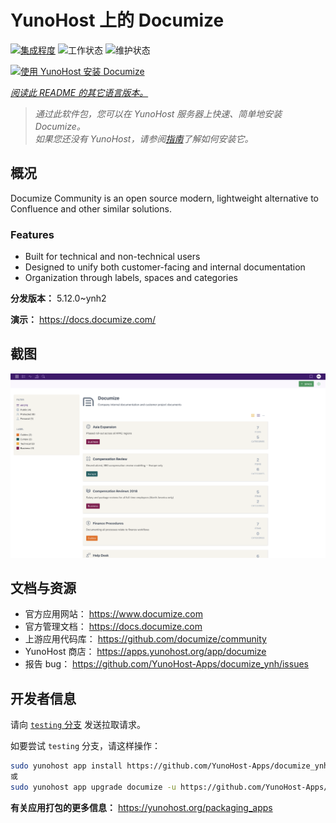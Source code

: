 <!--
注意：此 README 由 <https://github.com/YunoHost/apps/tree/master/tools/readme_generator> 自动生成
请勿手动编辑。
-->

# YunoHost 上的 Documize

[![集成程度](https://dash.yunohost.org/integration/documize.svg)](https://ci-apps.yunohost.org/ci/apps/documize/) ![工作状态](https://ci-apps.yunohost.org/ci/badges/documize.status.svg) ![维护状态](https://ci-apps.yunohost.org/ci/badges/documize.maintain.svg)

[![使用 YunoHost 安装 Documize](https://install-app.yunohost.org/install-with-yunohost.svg)](https://install-app.yunohost.org/?app=documize)

*[阅读此 README 的其它语言版本。](./ALL_README.md)*

> *通过此软件包，您可以在 YunoHost 服务器上快速、简单地安装 Documize。*  
> *如果您还没有 YunoHost，请参阅[指南](https://yunohost.org/install)了解如何安装它。*

## 概况

Documize Community is an open source modern, lightweight alternative to Confluence and other similar solutions.

### Features

- Built for technical and non-technical users
- Designed to unify both customer-facing and internal documentation
- Organization through labels, spaces and categories

**分发版本：** 5.12.0~ynh2

**演示：** <https://docs.documize.com/>

## 截图

![Documize 的截图](./doc/screenshots/screenshot.png)

## 文档与资源

- 官方应用网站： <https://www.documize.com>
- 官方管理文档： <https://docs.documize.com>
- 上游应用代码库： <https://github.com/documize/community>
- YunoHost 商店： <https://apps.yunohost.org/app/documize>
- 报告 bug： <https://github.com/YunoHost-Apps/documize_ynh/issues>

## 开发者信息

请向 [`testing` 分支](https://github.com/YunoHost-Apps/documize_ynh/tree/testing) 发送拉取请求。

如要尝试 `testing` 分支，请这样操作：

```bash
sudo yunohost app install https://github.com/YunoHost-Apps/documize_ynh/tree/testing --debug
或
sudo yunohost app upgrade documize -u https://github.com/YunoHost-Apps/documize_ynh/tree/testing --debug
```

**有关应用打包的更多信息：** <https://yunohost.org/packaging_apps>
